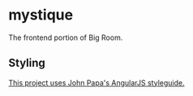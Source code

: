 # mystique
The frontend portion of Big Room.

## Styling
[This project uses John Papa's AngularJS styleguide.](https://github.com/johnpapa/angular-styleguide)
